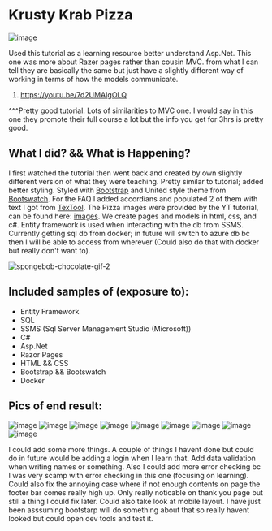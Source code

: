 # Krusty Krab Pizza

![image](https://user-images.githubusercontent.com/70828342/193473625-e3e2dba4-074a-4d9f-b55e-5b87d1a30783.png)

Used this tutorial as a learning resource better understand Asp.Net. This one was more about Razer pages rather than cousin MVC. from what I can tell they are basically the same but just have a slightly different way of working in terms of how the models communicate. 

1. https://youtu.be/7d2UMAIgOLQ

^^^Pretty good tutorial. 
Lots of similarities to MVC one. I would say in this one they promote their full course a lot but the info you get for 3hrs is pretty good.

## What I did? && What is Happening?
I first watched the tutorial then went back and created by own slightly different version of what they were teaching. Pretty similar to tutorial; added better styling. Styled with [Bootstrap](https://getbootstrap.com/) and United style theme from [Bootswatch](https://bootswatch.com/united/). For the FAQ I added accordians and populated 2 of them with text I got from [TexTool](https://textool.io/unique-silly-article-generator). The Pizza images were provided by the YT tutorial, can be found here: [images](https://drive.google.com/file/d/1ytclG0X8SP_nL8NC7oXprtWdbUCIe2u3/view?usp=sharing). We create pages and models in html, css, and c#. Entity framework is used when interacting with the db from SSMS. Currently getting sql db from docker; in future will switch to azure db bc then I will be able to access from wherever (Could also do that with docker but really don't want to).

![spongebob-chocolate-gif-2](https://user-images.githubusercontent.com/70828342/193473960-42fa9b6f-7f1c-43a9-b3b5-7fdea6872ec4.gif)

## Included samples of (exposure to):
* Entity Framework
* SQL
* SSMS (Sql Server Management Studio (Microsoft))
* C#
* Asp.Net
* Razor Pages
* HTML && CSS
* Bootstrap && Bootswatch
* Docker

## Pics of end result:
![image](https://user-images.githubusercontent.com/70828342/193474313-c51d40a2-2440-444a-b7ce-852582de331c.png)
![image](https://user-images.githubusercontent.com/70828342/193474321-6f4b4dfe-0a80-4173-bcf9-6e8230cdd9d4.png)
![image](https://user-images.githubusercontent.com/70828342/193474339-a9dad9bb-c1c3-4ace-9341-5c6c33f19d80.png)
![image](https://user-images.githubusercontent.com/70828342/193474356-3ad92c07-a694-4494-a519-32c8922fe0e7.png)
![image](https://user-images.githubusercontent.com/70828342/193474382-1ac7e90e-a94b-422c-965f-f74ade45e8b0.png)
![image](https://user-images.githubusercontent.com/70828342/193474413-a19a5385-5d70-4519-98c7-9ee783da40c6.png)
![image](https://user-images.githubusercontent.com/70828342/193474519-2d880376-cbd0-47e5-9b15-754b180695df.png)
![image](https://user-images.githubusercontent.com/70828342/193474402-f9dfe1d2-f60c-4728-bfb4-9c08d5f0ea37.png)
![image](https://user-images.githubusercontent.com/70828342/193474419-3e260287-79a5-4b19-a58c-31fb6a930cd2.png)

I could add some more things. A couple of things I havent done but could do in future would be adding a login when I learn that. Add data validation when writing names or something. Also I could add more error checking bc I was very scamp with error checking in this one (focusing on learning). Could also fix the annoying case where if not enough contents on page the footer bar comes really high up. Only really noticable on thank you page but still a thing I could fix later. Could also take look at mobile layout. I have just been asssuming bootstarp will do something about that so really havent looked but could open dev tools and test it.
